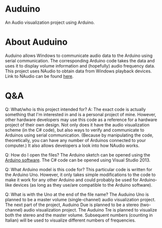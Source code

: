 Auduino
=======
An Audio visualization project using Arduino.

# About Auduino

Auduino allows Windows to communicate audio data to the Arduino using serial communication.
The corresponding Arduino code takes the data and uses it to display volume information and (hopefully) audio frequency data.
This project uses NAudio to obtain data from Windows playback devices. Link to NAudio can be found [here](http://naudio.codeplex.com/).

# Q&A

Q: What/who is this project intended for?
A: The exact code is actually something that I'm interested in and is a personal project of mine.
However, other hardware developers may use this code as a reference for a hardware project of their own design.
Not only does it have the audio visualization scheme (in the C# code), but also ways to verify and communicate to Arduinos using serial communication.
(Because by manipulating the code, theoretically, you can have any number of Arduinos connected to your computer.)
It also allows developers a look into how NAudio works.

Q: How do I open the files?
The Arduino sketch can be opened using the [Arduino software](http://arduino.cc/en/Main/Software).
The C# code can be opened using Visual Studio 2013.

Q: What Arduino model is this code for?
This particular code is written for the Arduino Uno.
However, it only takes simple modifications to the code to make it work for any other Arduino and could probably be used for Arduino-like devices
(as long as they use/are compatible to the Arduino software).

Q: What is with the Uno at the end of the file name?
The Auduino Uno is planned to be a master volume (single-channel) audio visualization project.
The next part of the project, Auduino Due is planned to be a stereo (two-channel) audio visualization project.
The Auduino Tre is planned to visualize both the stereo and the master volume.
Subsequent numbers (counting in Italian) will be used to visualize different numbers of frequencies.
